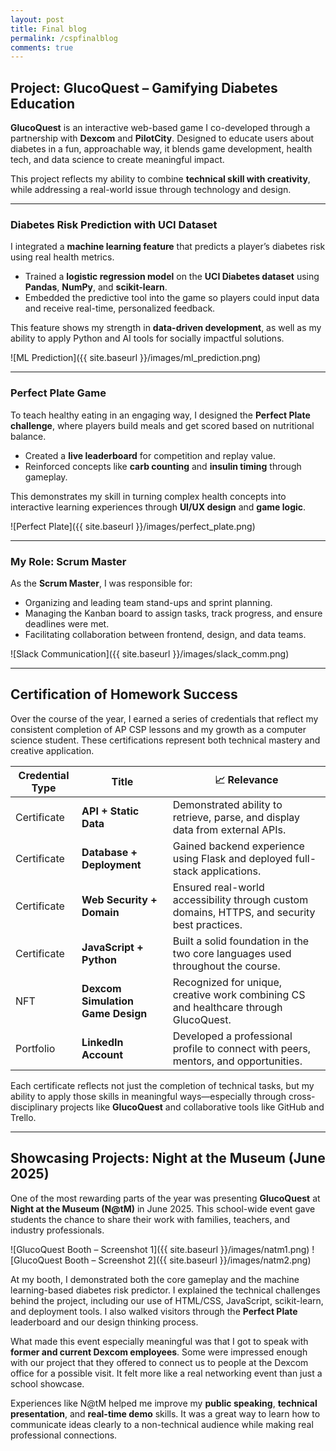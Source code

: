 ```yaml
---
layout: post
title: Final blog
permalink: /cspfinalblog
comments: true
---
```


## Project: GlucoQuest – Gamifying Diabetes Education

**GlucoQuest** is an interactive web-based game I co-developed through a partnership with **Dexcom** and **PilotCity**. Designed to educate users about diabetes in a fun, approachable way, it blends game development, health tech, and data science to create meaningful impact.

This project reflects my ability to combine **technical skill with creativity**, while addressing a real-world issue through technology and design.

---

### Diabetes Risk Prediction with UCI Dataset

I integrated a **machine learning feature** that predicts a player’s diabetes risk using real health metrics.

- Trained a **logistic regression model** on the **UCI Diabetes dataset** using **Pandas**, **NumPy**, and **scikit-learn**.
- Embedded the predictive tool into the game so players could input data and receive real-time, personalized feedback.

This feature shows my strength in **data-driven development**, as well as my ability to apply Python and AI tools for socially impactful solutions.

![ML Prediction]({{ site.baseurl }}/images/ml_prediction.png)


---

### Perfect Plate Game

To teach healthy eating in an engaging way, I designed the **Perfect Plate challenge**, where players build meals and get scored based on nutritional balance.

- Created a **live leaderboard** for competition and replay value.
- Reinforced concepts like **carb counting** and **insulin timing** through gameplay.

This demonstrates my skill in turning complex health concepts into interactive learning experiences through **UI/UX design** and **game logic**.

![Perfect Plate]({{ site.baseurl }}/images/perfect_plate.png)

---

### My Role: Scrum Master

As the **Scrum Master**, I was responsible for:
- Organizing and leading team stand-ups and sprint planning.
- Managing the Kanban board to assign tasks, track progress, and ensure deadlines were met.
- Facilitating collaboration between frontend, design, and data teams.

![Slack Communication]({{ site.baseurl }}/images/slack_comm.png)

--- 

## Certification of Homework Success

Over the course of the year, I earned a series of credentials that reflect my consistent completion of AP CSP lessons and my growth as a computer science student. These certifications represent both technical mastery and creative application.

| Credential Type |  Title                         | 📈 Relevance                                             |
|--------------------|----------------------------------|----------------------------------------------------------|
| Certificate         | **API + Static Data**            | Demonstrated ability to retrieve, parse, and display data from external APIs. |
| Certificate         | **Database + Deployment**        | Gained backend experience using Flask and deployed full-stack applications. |
| Certificate         | **Web Security + Domain**        | Ensured real-world accessibility through custom domains, HTTPS, and security best practices. |
| Certificate         | **JavaScript + Python**          | Built a solid foundation in the two core languages used throughout the course. |
|  NFT              | **Dexcom Simulation Game Design** | Recognized for unique, creative work combining CS and healthcare through GlucoQuest. |
| Portfolio           | **LinkedIn Account**             | Developed a professional profile to connect with peers, mentors, and opportunities. |

Each certificate reflects not just the completion of technical tasks, but my ability to apply those skills in meaningful ways—especially through cross-disciplinary projects like **GlucoQuest** and collaborative tools like GitHub and Trello.

---
## Showcasing Projects: Night at the Museum (June 2025)

One of the most rewarding parts of the year was presenting **GlucoQuest** at **Night at the Museum (N@tM)** in June 2025. This school-wide event gave students the chance to share their work with families, teachers, and industry professionals.

![GlucoQuest Booth – Screenshot 1]({{ site.baseurl }}/images/natm1.png)
![GlucoQuest Booth – Screenshot 2]({{ site.baseurl }}/images/natm2.png)

At my booth, I demonstrated both the core gameplay and the machine learning-based diabetes risk predictor. I explained the technical challenges behind the project, including our use of HTML/CSS, JavaScript, scikit-learn, and deployment tools. I also walked visitors through the **Perfect Plate** leaderboard and our design thinking process.

What made this event especially meaningful was that I got to speak with **former and current Dexcom employees**. Some were impressed enough with our project that they offered to connect us to people at the Dexcom office for a possible visit. It felt more like a real networking event than just a school showcase.

Experiences like N@tM helped me improve my **public speaking**, **technical presentation**, and **real-time demo** skills. It was a great way to learn how to communicate ideas clearly to a non-technical audience while making real professional connections.

